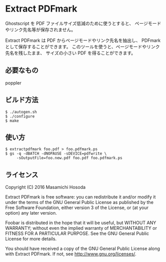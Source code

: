 <!-- -*- coding: utf-8 -*- -->
# Extract PDFmark

Ghostscript を PDF ファイルサイズ低減のために使うとすると、
ページモードやリンク先名等が保存されません。

Extract PDFmark は PDF からページモードやリンク先名を抽出し、
PDFmark として保存することができます。
このツールを使うと、ページモードやリンク先名を残したまま、
サイズの小さい PDF を得ることができます。

## 必要なもの

poppler

## ビルド方法

    $ ./autogen.sh
    $ ./configure
    $ make

## 使い方

    $ extractpdfmark foo.pdf > foo.pdfmark.ps
    $ gs -q -dBATCH -dNOPAUSE -sDEVICE=pdfwrite \
         -sOutputFile=foo.new.pdf foo.pdf foo.pdfmark.ps

## ライセンス

Copyright (C) 2016 Masamichi Hosoda

Extract PDFmark is free software: you can redistribute it and/or modify
it under the terms of the GNU General Public License as published by
the Free Software Foundation, either version 3 of the License, or
(at your option) any later version.

Foobar is distributed in the hope that it will be useful,
but WITHOUT ANY WARRANTY; without even the implied warranty of
MERCHANTABILITY or FITNESS FOR A PARTICULAR PURPOSE.  See the
GNU General Public License for more details.

You should have received a copy of the GNU General Public License
along with Extract PDFmark.  If not, see <http://www.gnu.org/licenses/>.

